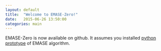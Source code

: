 ```yaml
---
layout: default
title:  "Welcome to EMASE-Zero!"
date:   2015-06-26 13:50:00
categories: main
---
```


EMASE-Zero is now available on github. It assumes you installed [python prototype][py_emase] of EMASE algorithm.

[py_emase]: https://emase.readthedocs.io
